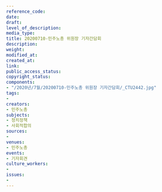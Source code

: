 ```yaml
---
reference_code: 
date: 
draft: 
level_of_description: 
media_type: 
title: 20200710-민주노총 위원장 기자간담회
description: 
weight: 
modified_at: 
created_at: 
link: 
public_access_status: 
copyright_status: 
components:
- "/2020년/7월/20200710-민주노총 위원장 기자간담회/_CTU2442.jpg"
tags:
- 
creators:
- 민주노총
subjects:
- 정치정책
- 사회적합의
sources:
- 
venues:
- 민주노총
events:
- 기자회견
culture_workers:
- 
issues:
- 
---
```

